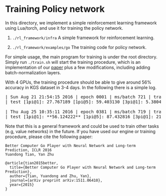 Training Policy network
=================

In this directory, we implement a simple reinforcement learning framework using Lua/torch, and use
it for training the policy network.

1. `./rl_framework/infra` A simple framework for reinforcement learning.

2. `./rl_framework/examples/go` The training code for policy network.

For simple usage, the main program for training is under the root directory. Simply run `./train.sh`
will start the training procedure, which is an implementation of our [paper](http://arxiv.org/abs/1511.06410) plus a few modifications, including adding batch-normalization layers.

With 4 GPUs, the training procedure should be able to give around 56% accuracy in KGS dataset in 3-4 days. In the following there is a simple log.

<pre>
| Sun Aug 21 21:54:15 2016 | epoch 0001 | ms/batch 721 | train [1pi@1]: 11.230860 [1pi@5]: 30.617970 [3pi@1]: 3.099219 [3pi@5]: 14.042188 [2pi@5]: 18.935938 [2pi@1]: 4.482813 [policy]: 8.361849
| test [1pi@1]: 27.767189 [1pi@5]: 59.403130 [3pi@1]: 5.380469 [3pi@5]: 24.729689 [2pi@5]: 34.030472 [2pi@1]: 8.382812 [policy]: 6.558414 | saved *

| Thu Aug 25 10:35:11 2016 | epoch 0381 | ms/batch 719 | train [1pi@1]: 56.226566 [1pi@5]: 87.523834 [3pi@1]: 21.542580 [3pi@5]: 51.992970 [2pi@5]: 68.728127 [2pi@1]: 34.199612 [policy]: 3.736506
| test [1pi@1]: **56.124222** [1pi@5]: 87.432816 [3pi@1]: 21.600000 [3pi@5]: 52.107815 [2pi@5]: 68.922661 [2pi@1]: 34.421875 [policy]: 3.737540  | saved *
</pre>

Note that this is a general framework and could be used to train other tasks (e.g, value networks) in the future. If you have used our engine or training procedure, please cite the following paper:

```
Better Computer Go Player with Neural Network and Long-term Prediction, ICLR 2016
Yuandong Tian, Yan Zhu

@article{tian2015better,
  title={Better Computer Go Player with Neural Network and Long-term Prediction},
  author={Tian, Yuandong and Zhu, Yan},
  journal={arXiv preprint arXiv:1511.06410},
  year={2015}
}
```


